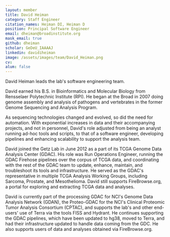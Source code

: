 ```yaml
---
layout: member
title: David Heiman
category: Staff Engineer
citation_names: Heiman DI, Heiman D
position: Principal Software Engineer
email: dheiman@broadinstitute.org
mask_email: true
github: dheiman
scholar: GeDeU_IAAAAJ
linkedin: davidiheiman
image: /assets/images/team/David_Heiman.png
cv:
alum: false
---
```


David Heiman leads the lab's software engineering team.

David earned his B.S. in Bioinformatics and Molecular Biology from Rensselaer Polytechnic Institute (RPI). He began at the Broad in 2007 doing genome assembly and analysis of pathogens and vertebrates in the former Genome Sequencing and Analysis Program.

As sequencing technologies changed and evolved, so did the need for automation. With exponential increases in data and their accompanying projects, and not in personnel, David's role adjusted from being an analyst running ad-hoc tools and scripts, to that of a software engineer, developing pipelines and enhancing scalability to support the analysis team.

David joined the Getz Lab in June 2012 as a part of its TCGA Genome Data Analysis Center (GDAC). His role was Run Operations Engineer, running the GDAC Firehose pipelines over the corpus of TCGA data, and coordinating with the rest of the GDAC team to update, enhance, maintain, and troubleshoot its tools and infrastructure. He served as the GDAC's representative in multiple TCGA Analysis Working Groups, including Sarcoma, Prostate, and Mesothelioma. David still supports FireBrowse.org, a portal for exploring and extracting TCGA data and analyses.

David is currently part of the processing GDAC for NCI's Genome Data Analysis Network (GDAN), the Proteo-GDAC for the NCI's Clinical Proteomic Tumor Analysis Consortium (CPTAC), and supports the lab's and other end-users' use of Terra via the tools FISS and Hydrant. He continues supporting the GDAC pipelines, which have been updated to hg38, moved to Terra, and had their infrastructure updated to handle data coming from the GDC. He also supports users of data and analyses obtained via FireBrowse.org.

